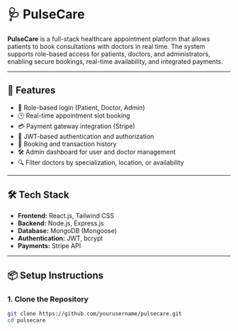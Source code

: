 # 🩺 PulseCare

**PulseCare** is a full-stack healthcare appointment platform that allows patients to book consultations with doctors in real time. The system supports role-based access for patients, doctors, and administrators, enabling secure bookings, real-time availability, and integrated payments.

---

## 🚀 Features

- 👤 Role-based login (Patient, Doctor, Admin)
- 🕒 Real-time appointment slot booking
- 💳 Payment gateway integration (Stripe)
- 🔐 JWT-based authentication and authorization
- 🧾 Booking and transaction history
- 🛠️ Admin dashboard for user and doctor management
- 🔍 Filter doctors by specialization, location, or availability

---

## 🛠️ Tech Stack

- **Frontend:** React.js, Tailwind CSS
- **Backend:** Node.js, Express.js
- **Database:** MongoDB (Mongoose)
- **Authentication:** JWT, bcrypt
- **Payments:** Stripe API

---

## 📦 Setup Instructions

### 1. Clone the Repository

```bash
git clone https://github.com/yourusername/pulsecare.git
cd pulsecare
